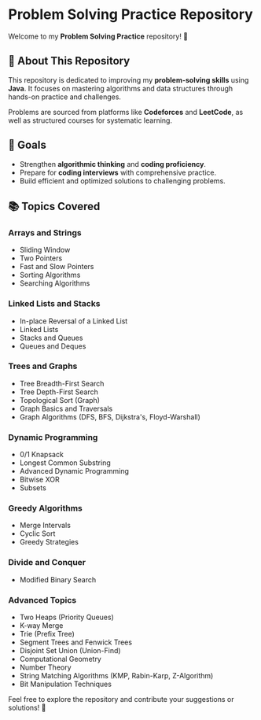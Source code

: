 # Problem Solving Practice Repository

Welcome to my **Problem Solving Practice** repository! 👋

## 🚀 About This Repository
This repository is dedicated to improving my **problem-solving skills** using **Java**. It focuses on mastering algorithms and data structures through hands-on practice and challenges.

Problems are sourced from platforms like **Codeforces** and **LeetCode**, as well as structured courses for systematic learning.

## 🎯 Goals
- Strengthen **algorithmic thinking** and **coding proficiency**.
- Prepare for **coding interviews** with comprehensive practice.
- Build efficient and optimized solutions to challenging problems.

## 📚 Topics Covered
### Arrays and Strings
- Sliding Window
- Two Pointers
- Fast and Slow Pointers
- Sorting Algorithms
- Searching Algorithms

### Linked Lists and Stacks
- In-place Reversal of a Linked List
- Linked Lists
- Stacks and Queues
- Queues and Deques

### Trees and Graphs
- Tree Breadth-First Search
- Tree Depth-First Search
- Topological Sort (Graph)
- Graph Basics and Traversals
- Graph Algorithms (DFS, BFS, Dijkstra's, Floyd-Warshall)

### Dynamic Programming
- 0/1 Knapsack
- Longest Common Substring
- Advanced Dynamic Programming
- Bitwise XOR
- Subsets

### Greedy Algorithms
- Merge Intervals
- Cyclic Sort
- Greedy Strategies

### Divide and Conquer
- Modified Binary Search

### Advanced Topics
- Two Heaps (Priority Queues)
- K-way Merge
- Trie (Prefix Tree)
- Segment Trees and Fenwick Trees
- Disjoint Set Union (Union-Find)
- Computational Geometry
- Number Theory
- String Matching Algorithms (KMP, Rabin-Karp, Z-Algorithm)
- Bit Manipulation Techniques

Feel free to explore the repository and contribute your suggestions or solutions! 🚀

